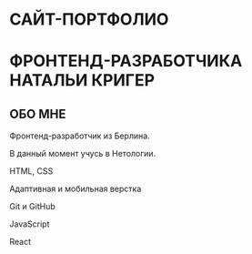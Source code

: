 # САЙТ-ПОРТФОЛИО

# ФРОНТЕНД-РАЗРАБОТЧИКА НАТАЛЬИ КРИГЕР

## ОБО МНЕ

Фронтенд-разработчик из Берлина.

В данный момент учусь в Нетологии. 

HTML, CSS

Адаптивная и мобильная верстка

Git и GitHub

JavaScript

React
